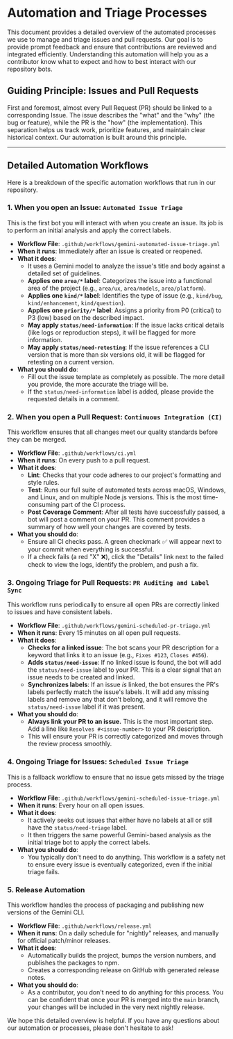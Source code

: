 # Automation and Triage Processes

This document provides a detailed overview of the automated processes we use to manage and triage issues and pull requests. Our goal is to provide prompt feedback and ensure that contributions are reviewed and integrated efficiently. Understanding this automation will help you as a contributor know what to expect and how to best interact with our repository bots.

## Guiding Principle: Issues and Pull Requests

First and foremost, almost every Pull Request (PR) should be linked to a corresponding Issue. The issue describes the "what" and the "why" (the bug or feature), while the PR is the "how" (the implementation). This separation helps us track work, prioritize features, and maintain clear historical context. Our automation is built around this principle.

---

## Detailed Automation Workflows

Here is a breakdown of the specific automation workflows that run in our repository.

### 1. When you open an Issue: `Automated Issue Triage`

This is the first bot you will interact with when you create an issue. Its job is to perform an initial analysis and apply the correct labels.

-   **Workflow File**: `.github/workflows/gemini-automated-issue-triage.yml`
-   **When it runs**: Immediately after an issue is created or reopened.
-   **What it does**:
    -   It uses a Gemini model to analyze the issue's title and body against a detailed set of guidelines.
    -   **Applies one `area/*` label**: Categorizes the issue into a functional area of the project (e.g., `area/ux`, `area/models`, `area/platform`).
    -   **Applies one `kind/*` label**: Identifies the type of issue (e.g., `kind/bug`, `kind/enhancement`, `kind/question`).
    -   **Applies one `priority/*` label**: Assigns a priority from P0 (critical) to P3 (low) based on the described impact.
    -   **May apply `status/need-information`**: If the issue lacks critical details (like logs or reproduction steps), it will be flagged for more information.
    -   **May apply `status/need-retesting`**: If the issue references a CLI version that is more than six versions old, it will be flagged for retesting on a current version.
-   **What you should do**:
    -   Fill out the issue template as completely as possible. The more detail you provide, the more accurate the triage will be.
    -   If the `status/need-information` label is added, please provide the requested details in a comment.

### 2. When you open a Pull Request: `Continuous Integration (CI)`

This workflow ensures that all changes meet our quality standards before they can be merged.

-   **Workflow File**: `.github/workflows/ci.yml`
-   **When it runs**: On every push to a pull request.
-   **What it does**:
    -   **Lint**: Checks that your code adheres to our project's formatting and style rules.
    -   **Test**: Runs our full suite of automated tests across macOS, Windows, and Linux, and on multiple Node.js versions. This is the most time-consuming part of the CI process.
    -   **Post Coverage Comment**: After all tests have successfully passed, a bot will post a comment on your PR. This comment provides a summary of how well your changes are covered by tests.
-   **What you should do**:
    -   Ensure all CI checks pass. A green checkmark ✅ will appear next to your commit when everything is successful.
    -   If a check fails (a red "X" ❌), click the "Details" link next to the failed check to view the logs, identify the problem, and push a fix.

### 3. Ongoing Triage for Pull Requests: `PR Auditing and Label Sync`

This workflow runs periodically to ensure all open PRs are correctly linked to issues and have consistent labels.

-   **Workflow File**: `.github/workflows/gemini-scheduled-pr-triage.yml`
-   **When it runs**: Every 15 minutes on all open pull requests.
-   **What it does**:
    -   **Checks for a linked issue**: The bot scans your PR description for a keyword that links it to an issue (e.g., `Fixes #123`, `Closes #456`).
    -   **Adds `status/need-issue`**: If no linked issue is found, the bot will add the `status/need-issue` label to your PR. This is a clear signal that an issue needs to be created and linked.
    -   **Synchronizes labels**: If an issue *is* linked, the bot ensures the PR's labels perfectly match the issue's labels. It will add any missing labels and remove any that don't belong, and it will remove the `status/need-issue` label if it was present.
-   **What you should do**:
    -   **Always link your PR to an issue.** This is the most important step. Add a line like `Resolves #<issue-number>` to your PR description.
    -   This will ensure your PR is correctly categorized and moves through the review process smoothly.

### 4. Ongoing Triage for Issues: `Scheduled Issue Triage`

This is a fallback workflow to ensure that no issue gets missed by the triage process.

-   **Workflow File**: `.github/workflows/gemini-scheduled-issue-triage.yml`
-   **When it runs**: Every hour on all open issues.
-   **What it does**:
    -   It actively seeks out issues that either have no labels at all or still have the `status/need-triage` label.
    -   It then triggers the same powerful Gemini-based analysis as the initial triage bot to apply the correct labels.
-   **What you should do**:
    -   You typically don't need to do anything. This workflow is a safety net to ensure every issue is eventually categorized, even if the initial triage fails.

### 5. Release Automation

This workflow handles the process of packaging and publishing new versions of the Gemini CLI.

-   **Workflow File**: `.github/workflows/release.yml`
-   **When it runs**: On a daily schedule for "nightly" releases, and manually for official patch/minor releases.
-   **What it does**:
    -   Automatically builds the project, bumps the version numbers, and publishes the packages to npm.
    -   Creates a corresponding release on GitHub with generated release notes.
-   **What you should do**:
    -   As a contributor, you don't need to do anything for this process. You can be confident that once your PR is merged into the `main` branch, your changes will be included in the very next nightly release.

We hope this detailed overview is helpful. If you have any questions about our automation or processes, please don't hesitate to ask!